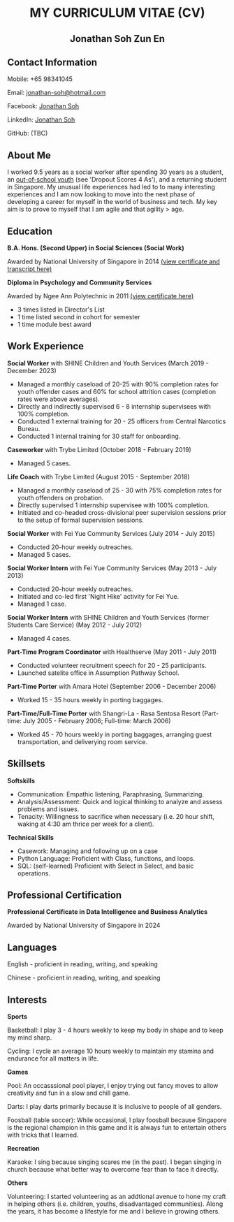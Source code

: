<div align="center">
  <h1>MY CURRICULUM VITAE (CV)</h1>
  <h2>Jonathan Soh Zun En</h2>
</div>


## Contact Information
Mobile: +65 98341045

Email: jonathan-soh@hotmail.com

Facebook: [Jonathan Soh](https://www.facebook.com/jonathan.soh.zun.en)

LinkedIn: [Jonathan Soh](https://www.linkedin.com/in/jonathan-soh-18527036/)

GitHub: (TBC)


## About Me
I worked 9.5 years as a social worker after spending 30 years as a student, an [out-of-school youth](https://eresources.nlb.gov.sg/newspapers/digitised/page/today20080125-2.1.6) (see 'Dropout Scores 4 As'), and a returning student in Singapore. My unusual life experiences had led to to many interesting experiences and I am now looking to move into the next phase of developing a career for myself in the world of business and tech. My key aim is to prove to myself that I am agile and that agility > age.


## Education
**B.A. Hons. (Second Upper) in Social Sciences (Social Work)**

Awarded by National University of Singapore in 2014 [(view certificate and transcript here)](https://github.com/Jonathan-Soh/bachelors_NUS/blob/main/Degree%20and%20Transcripts.pdf)

**Diploma in Psychology and Community Services**

Awarded by Ngee Ann Polytechnic in 2011 [(view certificate here)](https://github.com/Jonathan-Soh/diploma_NP/blob/main/Diploma%20Certificate.pdf)
- 3 times listed in Director's List
- 1 time listed second in cohort for semester
- 1 time module best award


## Work Experience
**Social Worker**
with SHINE Children and Youth Services (March 2019 - December 2023)
- Managed a monthly caseload of 20-25 with 90% completion rates for youth offender cases and 60% for school attrition cases (completion rates were above averages).
- Directly and indirectly supervised 6 - 8 internship supervisees with 100% completion.
- Conducted 1 external training for 20 - 25 officers from Central Narcotics Bureau.
- Conducted 1 internal training for 30 staff for onboarding.

**Caseworker**
with Trybe Limited (October 2018 - February 2019)
- Managed 5 cases.

**Life Coach**
with Trybe Limited (August 2015 - September 2018)
- Managed a monthly caseload of 25 - 30 with 75% completion rates for youth offenders on probation.
- Directly supervised 1 internship supervisee with 100% completion.
- Initiated and co-headed cross-divisional peer supervision sessions prior to the setup of formal supervision sessions.

**Social Worker**
with Fei Yue Community Services (July 2014 - July 2015)
- Conducted 20-hour weekly outreaches.
- Managed 5 cases.

**Social Worker Intern**
with Fei Yue Community Services (May 2013 - July 2013)
- Conducted 20-hour weekly outreaches.
- Initiated and co-led first 'Night Hike' activity for Fei Yue.
- Managed 1 case.

**Social Worker Intern**
with SHINE Children and Youth Services (former Students Care Service) (May 2012 - July 2012)
- Managed 4 cases.

**Part-Time Program Coordinator**
with Healthserve (May 2011 - July 2011)
- Conducted volunteer recruitment speech for 20 - 25 participants.
- Launched satelite office in Assumption Pathway School.

**Part-Time Porter**
with Amara Hotel (September 2006 - December 2006)
- Worked 15 - 35 hours weekly in porting baggages.

**Part-Time/Full-Time Porter**
with Shangri-La - Rasa Sentosa Resort (Part-time: July 2005 - February 2006; Full-time: March 2006)
- Worked 45 - 70 hours weekly in porting baggages, arranging guest transportation, and deliverying room service.


## Skillsets
**Softskills**
- Communication: Empathic listening, Paraphrasing, Summarizing.
- Analysis/Assessment: Quick and logical thinking to analyze and assess problems and issues.
- Tenacity: Willingness to sacrifice when necessary (i.e. 20 hour shift, waking at 4:30 am thrice per week for a client).

**Technical Skills**
- Casework: Managing and following up on a case
- Python Language: Proficient with Class, functions, and loops.
- SQL: (self-learned) Proficient with Select in Select, and basic operations.


## Professional Certification
**Professional Certificate in Data Intelligence and Business Analytics**

Awarded by National University of Singapore in 2024


## Languages
English - proficient in reading, writing, and speaking

Chinese - proficient in reading, writing, and speaking


## Interests
**Sports**

Basketball: I play 3 - 4 hours weekly to keep my body in shape and to keep my mind sharp.

Cycling: I cycle an average 10 hours weekly to maintain my stamina and endurance for all matters in life.

**Games**

Pool: An occasssional pool player, I enjoy trying out fancy moves to allow creativity and fun in a slow and chill game.

Darts: I play darts primarily because it is inclusive to people of all genders.

Foosball (table soccer): While occasional, I play foosball because Singapore is the regional champion in this game and it is always fun to entertain others with tricks that I learned.

**Recreation**

Karaoke: I sing because singing scares me (in the past). I began singing in church because what better way to overcome fear than to face it directly.

**Others**

Volunteering: I started volunteering as an addtional avenue to hone my craft in helping others (i.e. children, youths, disadvantaged communities). Along the years, it has become a lifestyle for me and I believe in growing others.
